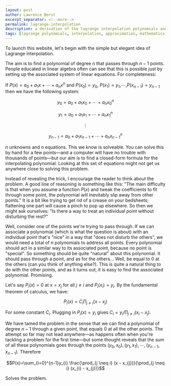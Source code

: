 ```yaml
---
layout: post
author: Lawrence Borst
excerpt_separator: <!--more-->
permalink: lagrange-interpolation
description: a derivation of the lagrange interpolation polynomials and general formula for a set of points.
tags: [lagrange polynomials, interpolation, approximation, mathematics, math]
---
```

To launch this website, let's begin with the simple but elegant idea of Lagrange interpolation.

The aim is to find a polynomial of degree $n$ that passes through $n-1$ points. People educated in linear algebra often can see that this is possible just by setting up the associated system of linear equations. For completeness:

If $P(x)=a_{0}+a_{1}x+\cdots+a_{n}x^{n}$ and $P(x_{0})=y_{0}$, $P(x_{1})=y_{1}$,$\cdots$,$P(x_{n-1})=y_{n-1}$ then we have the following system:

<!--more-->

$$y_{0}=a_{0}+a_{1}x_{0}+\cdots+a_{n}x_{0}^{n}$$

$$y_{1}=a_{0}+a_{1}x_{1}+\cdots+a_{n}x_{1}^{n}$$

$$\vdots$$

$$y_{n-1}=a_{0}+a_{1}x_{n-1}+\cdots+a_{n}x_{n-1}^{n}$$

$n$ unknowns and $n$ equations. This we know is solveable. You can solve this by hand for a few points—and a computer will have no trouble with thousands of points—but our aim is to find a closed-form formula for the interpolating polynomial. Looking at this set of equations might not get us anywhere close to solving this problem.

Instead of revealing the trick, I encourage the reader to think about the problem. A good line of reasoning is something like this: "The main difficulty is that when you assume a function $P(x)$ and tweak the coefficients to fit through some point, the polynomial will inevitably slip away from other points." It is a bit like trying to get rid of a crease on your bedsheets; flattening one part will cause a pinch to pop up elsewhere. So then we might ask ourselves: "Is there a way to treat an individual point without disturbing the rest?"

Well, consider one of the points we're trying to pass through. If we can associate a polynomial (which is what the question is about) with an individual point that's "nice" in a way that "does not disturb the others", we would need a total of $n$ polynomials to address all points. Every polynomial should act in a similar way to its associated point, because no point is "special". So something should be quite "natural" about this polynomial. It should pass through a point, and as for the others... Well, be equal to $0$ at the others (can you think of anything else?). This is quite a natural thing to do with the other points, and as it turns out, it is easy to find the associated polynomial. Promising.

Let's say $P_{i}(x)=0$ at $x=x_{j}$ for all $j \neq i$ and $P_{i}(x_{i})=y_{i}$. By the fundamental theorem of calculus, we have:

$$P_{i}(x)=C_{i}\prod_{j \neq i} (x - x_{j})$$

For some constant $C_{i}$. Plugging in $P_{i}(x)=y_{i}$ gives $C_{i}=y_{i} / \prod_{j \neq i} (x_{i} - x_{j})$.

We have tamed the problem in the sense that we can find a polynomial of degree $n-1$ through a given point, that equals $0$ at all the other points. The attempt so far may not lead anywhere—as happens often when you're tackling a problem for the first time—but some thought reveals that the sum of all these polynomials goes through the points $(y_{0}, x_{0}), (y_{1}, x_{1}),\cdots,(y_{n-1}, x_{n-1})$. Therefore

$$P(x)=\sum_{i=0}^{n-1}y_{i} \frac{\prod_{j \neq i} (x - x_{j})}{\prod_{j \neq i} (x_{i} - x_{j})}$$

Solves the problem.
